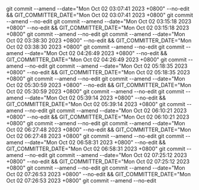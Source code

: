 git commit --amend --date="Mon Oct 02 03:07:41 2023 +0800" --no-edit && GIT_COMMITTER_DATE="Mon Oct 02 03:07:41 2023 +0800" git commit --amend --no-edit
git commit --amend --date="Mon Oct 02 03:15:18 2023 +0800" --no-edit && GIT_COMMITTER_DATE="Mon Oct 02 03:15:18 2023 +0800" git commit --amend --no-edit
git commit --amend --date="Mon Oct 02 03:38:30 2023 +0800" --no-edit && GIT_COMMITTER_DATE="Mon Oct 02 03:38:30 2023 +0800" git commit --amend --no-edit
git commit --amend --date="Mon Oct 02 04:26:49 2023 +0800" --no-edit && GIT_COMMITTER_DATE="Mon Oct 02 04:26:49 2023 +0800" git commit --amend --no-edit
git commit --amend --date="Mon Oct 02 05:18:35 2023 +0800" --no-edit && GIT_COMMITTER_DATE="Mon Oct 02 05:18:35 2023 +0800" git commit --amend --no-edit
git commit --amend --date="Mon Oct 02 05:30:59 2023 +0800" --no-edit && GIT_COMMITTER_DATE="Mon Oct 02 05:30:59 2023 +0800" git commit --amend --no-edit
git commit --amend --date="Mon Oct 02 05:39:14 2023 +0800" --no-edit && GIT_COMMITTER_DATE="Mon Oct 02 05:39:14 2023 +0800" git commit --amend --no-edit
git commit --amend --date="Mon Oct 02 06:10:21 2023 +0800" --no-edit && GIT_COMMITTER_DATE="Mon Oct 02 06:10:21 2023 +0800" git commit --amend --no-edit
git commit --amend --date="Mon Oct 02 06:27:48 2023 +0800" --no-edit && GIT_COMMITTER_DATE="Mon Oct 02 06:27:48 2023 +0800" git commit --amend --no-edit
git commit --amend --date="Mon Oct 02 06:58:31 2023 +0800" --no-edit && GIT_COMMITTER_DATE="Mon Oct 02 06:58:31 2023 +0800" git commit --amend --no-edit
git commit --amend --date="Mon Oct 02 07:25:12 2023 +0800" --no-edit && GIT_COMMITTER_DATE="Mon Oct 02 07:25:12 2023 +0800" git commit --amend --no-edit
git commit --amend --date="Mon Oct 02 07:26:53 2023 +0800" --no-edit && GIT_COMMITTER_DATE="Mon Oct 02 07:26:53 2023 +0800" git commit --amend --no-edit

